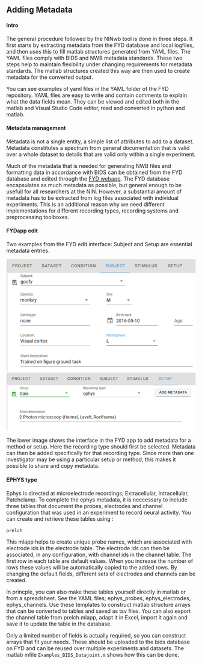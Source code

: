 ## Adding Metadata
#### Intro  
The general procedure followed by the NINwb tool is done in three steps. It first starts by extracting metadata from the FYD database and local logfiles, and then uses this to fill matlab structures generated from YAML files. The YAML files comply with BIDS and NWB metadata standards. These two steps help to maintain flexibility under changing requirements for metadata standards. The matlab structures created this way are then used to create metadata for the converted output.

You can see examples of yaml files in the YAML folder of the FYD repository. YAML files are easy to write and contain comments to explain what the data fields mean. They can be viewed and edited both in the matlab and Visual Studio Code editor, read and converted in python and matlab. 

#### Metadata management
Metadata is not a single entity, a simple list of attributes to add to a dataset. Metadata constitutes a spectrum from general documentation that is valid over a whole dataset to details that are valid only within a single experiment. 

Much of the metadata that is needed for generating NWB files and formatting data in accordance with BIDS can be obtained from the FYD database and edited through the [FYD webapp](https://nhi-fyd.nin.nl/#/loginvw). The FYD database encapsulates as much metadata as possible, but general enough to be usefull for all researchers at the NIN. However, a substantial amount of metadata has to be extracted from log files associated with individual experiments. This is an additional reason why we need different implementations for different recording types, recording systems and preprocessing toolboxes.

#### FYDapp edit
Two examples from the FYD edit interface: Subject and Setup are essential metadata entries.

<img src="https://github.com/Herseninstituut/FYD2NWB-BIDS/blob/main/images/subject.png" >
<img src="https://github.com/Herseninstituut/FYD2NWB-BIDS/blob/main/images/setup.png" >

The lower image shows the interface in the FYD app to add metadata for a method or setup. Here the recording type should first be selected. Metadata can then be added specifically for that recording type. Since more than one investigator may be using a particular setup or method, this makes it possible to share and copy metadata.

#### EPHYS type
Ephys is directed at microelectrode recordings; Extracellular, Intracellular, Patchclamp.
To complete the ephys metadata, it is neccessary to include three tables that document the probes, electrodes and channel configuration that was used in an experiment to record neural activity. You can create and retrieve these tables using : 
```
prelch
```

This mlapp helps to create unique probe names, which are associated with electrode ids in the electrode table. The electrode ids can then be associated, in any configuration, with channel ids in the channel table. The first row in each table are default values. When you increase the number of rows these values will be automatically copied to the added rows. By changing the default fields, different sets of electrodes and channels can be created.

 In princple, you can also make these tables yourself directly in matlab or from a spreadsheet. See the YAML files; ephys_probes, ephys_electrodes, ephys_channels. Use these templates to construct matlab structure arrays that can be converted to tables and saved as tsv files. You can also export the channel table from prelch.mlapp, adapt it in Excel, import it again and save it to update the table in the database.
 
 Only a limited number of fields is actually required, so you can construct arrays that fit your needs. These should be uploaded to the bids database on FYD and can be reused over multiple experiments and datasets. The matlab mfile ```Examples_BIDS_Datajoint.m``` shows how this can be done.
